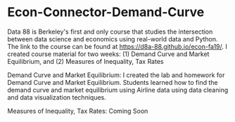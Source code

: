 # Econ-Connector-Demand-Curve
Data 88 is Berkeley's first and only course that studies the intersection between data science and economics using real-world data and Python. The link to the course can be found at https://d8a-88.github.io/econ-fa19/. I created course material for two weeks: (1) Demand Curve and Market Equilibrium, and (2) Measures of Inequality, Tax Rates

Demand Curve and Market Equilibrium: I created the lab and homework for Demand Curve and Market Equilibrium. Students learned how to find the demand curve and market equilibrium using Airline data using data cleaning and data visualization techniques. 

Measures of Inequality, Tax Rates: Coming Soon
